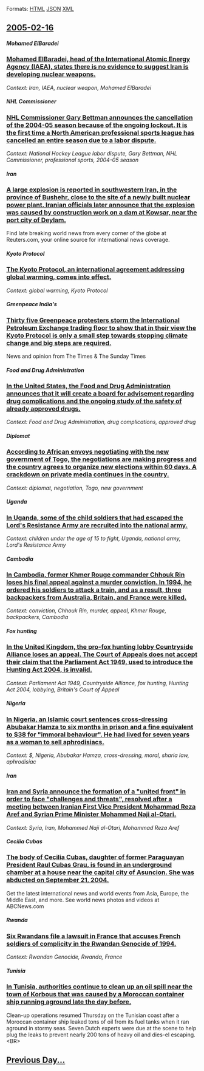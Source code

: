
Formats: [HTML](2005/02/16/index.html)  [JSON](2005/02/16/index.json)  [XML](2005/02/16/index.xml)  

## [2005-02-16](/news/2005/02/16/index.md)

##### Mohamed ElBaradei
### [ Mohamed ElBaradei, head of the International Atomic Energy Agency (IAEA), states there is no evidence to suggest Iran is developing nuclear weapons. ](/news/2005/02/16/mohamed-elbaradei-head-of-the-international-atomic-energy-agency-iaea-states-there-is-no-evidence-to-suggest-iran-is-developing-nuclear.md)
_Context: Iran, IAEA, nuclear weapon, Mohamed ElBaradei_

##### NHL Commissioner
### [ NHL Commissioner Gary Bettman announces the cancellation of the 2004-05 season because of the ongoing lockout. It is the first time a North American professional sports league has cancelled an entire season due to a labor dispute. ](/news/2005/02/16/nhl-commissioner-gary-bettman-announces-the-cancellation-of-the-2004a05-season-because-of-the-ongoing-lockout-it-is-the-first-time-a-nor.md)
_Context: National Hockey League labor dispute, Gary Bettman, NHL Commissioner, professional sports, 2004-05 season_

##### Iran
### [ A large explosion is reported in southwestern Iran, in the province of Bushehr, close to the site of a newly built nuclear power plant. Iranian officials later announce that the explosion was caused by construction work on a dam at Kowsar, near the port city of Deylam. ](/news/2005/02/16/a-large-explosion-is-reported-in-southwestern-iran-in-the-province-of-bushehr-close-to-the-site-of-a-newly-built-nuclear-power-plant-ira.md)
Find late breaking world news from every corner of the globe at Reuters.com, your online source for international news coverage.

##### Kyoto Protocol
### [ The Kyoto Protocol, an international agreement addressing global warming, comes into effect. ](/news/2005/02/16/the-kyoto-protocol-an-international-agreement-addressing-global-warming-comes-into-effect.md)
_Context: global warming, Kyoto Protocol_

##### Greenpeace India's
### [ Thirty five Greenpeace protesters storm the International Petroleum Exchange trading floor to show that in their view the Kyoto Protocol is only a small step towards stopping climate change and big steps are required. ](/news/2005/02/16/thirty-five-greenpeace-protesters-storm-the-international-petroleum-exchange-trading-floor-to-show-that-in-their-view-the-kyoto-protocol-is.md)
News and opinion from The Times &amp; The Sunday Times

##### Food and Drug Administration
### [ In the United States, the Food and Drug Administration announces that it will create a board for advisement regarding drug complications and the ongoing study of the safety of already approved drugs. ](/news/2005/02/16/in-the-united-states-the-food-and-drug-administration-announces-that-it-will-create-a-board-for-advisement-regarding-drug-complications-an.md)
_Context: Food and Drug Administration, drug complications, approved drug_

##### Diplomat
### [ According to African envoys negotiating with the new government of Togo, the negotiations are making progress and the country agrees to organize new elections within 60 days. A crackdown on private media continues in the country. ](/news/2005/02/16/according-to-african-envoys-negotiating-with-the-new-government-of-togo-the-negotiations-are-making-progress-and-the-country-agrees-to-org.md)
_Context: diplomat, negotiation, Togo, new government_

##### Uganda
### [ In Uganda, some of the child soldiers that had escaped the Lord's Resistance Army are recruited into the national army. ](/news/2005/02/16/in-uganda-some-of-the-child-soldiers-that-had-escaped-the-lord-s-resistance-army-are-recruited-into-the-national-army.md)
_Context: children under the age of 15 to fight, Uganda, national army, Lord's Resistance Army_

##### Cambodia
### [ In Cambodia, former Khmer Rouge commander Chhouk Rin loses his final appeal against a murder conviction. In 1994, he ordered his soldiers to attack a train, and as a result, three backpackers from Australia, Britain, and France were killed. ](/news/2005/02/16/in-cambodia-former-khmer-rouge-commander-chhouk-rin-loses-his-final-appeal-against-a-murder-conviction-in-1994-he-ordered-his-soldiers-t.md)
_Context: conviction, Chhouk Rin, murder, appeal, Khmer Rouge, backpackers, Cambodia_

##### Fox hunting
### [ In the United Kingdom, the pro-fox hunting lobby Countryside Alliance loses an appeal. The Court of Appeals does not accept their claim that the Parliament Act 1949, used to introduce the Hunting Act 2004, is invalid. ](/news/2005/02/16/in-the-united-kingdom-the-pro-fox-hunting-lobby-countryside-alliance-loses-an-appeal-the-court-of-appeals-does-not-accept-their-claim-tha.md)
_Context: Parliament Act 1949, Countryside Alliance, fox hunting, Hunting Act 2004, lobbying, Britain's Court of Appeal_

##### Nigeria
### [ In Nigeria, an Islamic court sentences cross-dressing Abubakar Hamza to six months in prison and a fine equivalent to $38 for "immoral behaviour". He had lived for seven years as a woman to sell aphrodisiacs. ](/news/2005/02/16/in-nigeria-an-islamic-court-sentences-cross-dressing-abubakar-hamza-to-six-months-in-prison-and-a-fine-equivalent-to-38-for-immoral-beha.md)
_Context: $, Nigeria, Abubakar Hamza, cross-dressing, moral, sharia law, aphrodisiac_

##### Iran
### [ Iran and Syria announce the formation of a "united front" in order to face "challenges and threats", resolved after a meeting between Iranian First Vice President Mohammad Reza Aref and Syrian Prime Minister Mohammed Naji al-Otari. ](/news/2005/02/16/iran-and-syria-announce-the-formation-of-a-united-front-in-order-to-face-challenges-and-threats-resolved-after-a-meeting-between-irani.md)
_Context: Syria, Iran, Mohammed Naji al-Otari, Mohammad Reza Aref_

##### Cecilia Cubas
### [ The body of Cecilia Cubas, daughter of former Paraguayan President Raul Cubas Grau, is found in an underground chamber at a house near the capital city of Asuncion. She was abducted on September 21, 2004. ](/news/2005/02/16/the-body-of-cecilia-cubas-daughter-of-former-paraguayan-president-raaol-cubas-grau-is-found-in-an-underground-chamber-at-a-house-near-the.md)
Get the latest international news and world events from Asia, Europe, the Middle East, and more. See world news photos and videos at ABCNews.com

##### Rwanda
### [ Six Rwandans file a lawsuit in France that accuses French soldiers of complicity in the Rwandan Genocide of 1994. ](/news/2005/02/16/six-rwandans-file-a-lawsuit-in-france-that-accuses-french-soldiers-of-complicity-in-the-rwandan-genocide-of-1994.md)
_Context: Rwandan Genocide, Rwanda, France_

##### Tunisia
### [ In Tunisia, authorities continue to clean up an oil spill near the town of Korbous that was caused by a Moroccan container ship running aground late the day before. ](/news/2005/02/16/in-tunisia-authorities-continue-to-clean-up-an-oil-spill-near-the-town-of-korbous-that-was-caused-by-a-moroccan-container-ship-running-agr.md)
Clean-up operations resumed Thursday on the Tunisian coast after a Moroccan container ship leaked tons of oil from its fuel tanks when it ran aground in stormy seas. Seven Dutch experts were due at the scene to help plug the leaks to prevent nearly 200 tons of heavy oil and dies-el escaping.&lt;BR>

## [Previous Day...](/news/2005/02/15/index.md)

